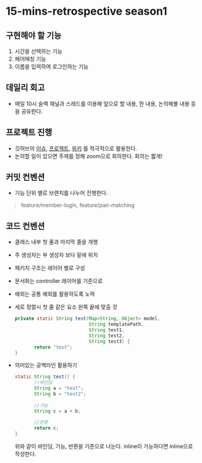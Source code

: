 # 15-mins-retrospective season1

## 구현해야 할 기능
1. 시간을 선택하는 기능
2. 페어매칭 기능
3. 이름을 입력하여 로그인하는 기능

## 데일리 회고

- 매일 10시 슬랙 채널과 스레드를 이용해 앞으로 할 내용, 한 내용, 논의해볼 내용 등을 공유한다.

## 프로젝트 진행

- 깃허브의 [이슈](https://github.com/woowacourse-moltudy/15-mins-retrospective/issues), [프로젝트](https://github.com/woowacourse-moltudy/15-mins-retrospective/projects), [위키](https://github.com/woowacourse-moltudy/15-mins-retrospective/wiki) 를 적극적으로 활용한다.
- 논의할 일이 있으면 주제를 정해 zoom으로 회의한다. 회의는 짧게!

## 커밋 컨벤션

- 기능 단위 별로 브랜치를 나누어 진행한다.
> feature/member-login, feature/pair-matching

##  코드 컨벤션

- 클래스 내부 첫 줄과 마지막 줄을 개행
- 주 생성자는 부 생성자 보다 밑에 위치
- 패키지 구조는 레이어 별로 구성
- 문서화는 controller 레이어를 기준으로  
- 예외는 공통 예외를 활용하도록 노력  
- 세로 정렬시 첫 줄 같은 요소 왼쪽 끝에 맞출 것
    ```java
    private static String test(Map<String, Object> model, 
                               String templatePath, 
                               String test1, 
                               String test2, 
                               String test3) {
           return "test";
    }
    ```

- 의미있는 공백라인 활용하기
    ```java
    static String test() {
           //바인딩
           String a = "test";
           String b = "test2";
                
           //기능
           String c = a + b;
                
           //반환
           return c;
    }
    ```
    위와 같이  바인딩, 기능, 반환을 기준으로 나눈다.
    inline이 가능하다면 inline으로 작성한다.
